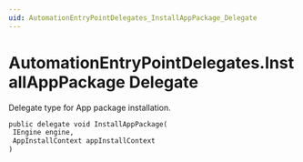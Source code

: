 ```yaml
---
uid: AutomationEntryPointDelegates_InstallAppPackage_Delegate
---
```


# AutomationEntryPointDelegates.InstallAppPackage Delegate

Delegate type for App package installation.

```txt
public delegate void InstallAppPackage(
 IEngine engine,
 AppInstallContext appInstallContext
)
```
